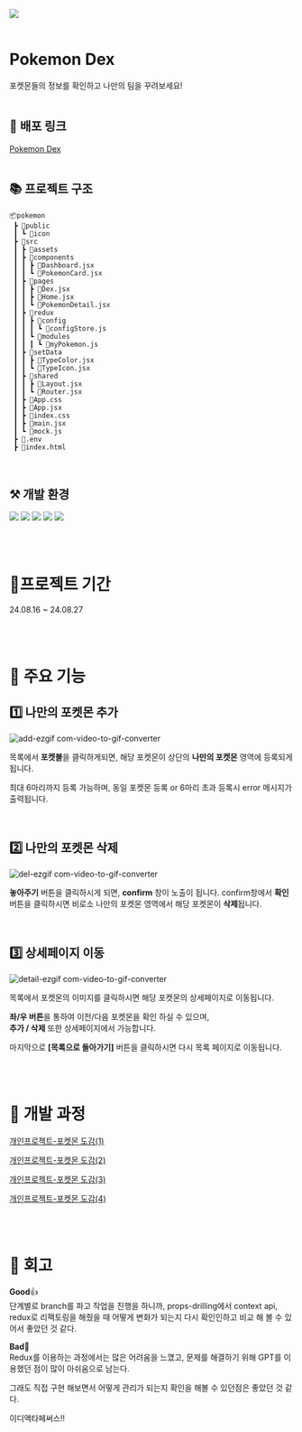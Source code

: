 ![](https://capsule-render.vercel.app/api?type=waving&height=300&color=0:F8B195,50:F67280,100:F67280&text=Pokemon%20Dex&desc=내일배움캠프%20개인과제&descAlignY=53&fontAlignY=35&fontColor=ffffff&fontAlign=50)
<br/>
<br/>

# Pokemon Dex

포켓몬들의 정보를 확인하고 나만의 팀을 꾸려보세요!
<br/>
<br/>

## 🌟 배포 링크

[Pokemon Dex](https://pokemon-pjh.vercel.app/)
<br/>
<br/>

## 📚 프로젝트 구조

```
📦pokemon
 ┣ 📂public
 ┃ ┗ 📂icon
 ┣ 📂src
 ┃ ┣ 📂assets
 ┃ ┣ 📂components
 ┃ ┃ ┣ 📜Dashboard.jsx
 ┃ ┃ ┗ 📜PokemonCard.jsx
 ┃ ┣ 📂pages
 ┃ ┃ ┣ 📜Dex.jsx
 ┃ ┃ ┣ 📜Home.jsx
 ┃ ┃ ┗ 📜PokemonDetail.jsx
 ┃ ┣ 📂redux
 ┃ ┃ ┣ 📂config
 ┃ ┃ ┃ ┗ 📜configStore.js
 ┃ ┃ ┗ 📂modules
 ┃ ┃ ┃ ┗ 📜myPokemon.js
 ┃ ┣ 📂setData
 ┃ ┃ ┣ 📜TypeColor.jsx
 ┃ ┃ ┗ 📜TypeIcon.jsx
 ┃ ┣ 📂shared
 ┃ ┃ ┣ 📜Layout.jsx
 ┃ ┃ ┗ 📜Router.jsx
 ┃ ┣ 📜App.css
 ┃ ┣ 📜App.jsx
 ┃ ┣ 📜index.css
 ┃ ┣ 📜main.jsx
 ┃ ┗ 📜mock.js
 ┣ 📜.env
 ┣ 📜index.html
```

<br/>

## ⚒️ 개발 환경

![](https://img.shields.io/badge/JavaScript-F7DF1E?style=for-the-badge&logo=JavaScript&logoColor=white)
![](https://img.shields.io/badge/HTML5-E34F26?style=for-the-badge&logo=html5&logoColor=white)
![](https://img.shields.io/badge/CSS3-1572B6?style=for-the-badge&logo=css3&logoColor=white)
![](https://img.shields.io/badge/React-20232A?style=for-the-badge&logo=react&logoColor=61DAFB)
![](https://img.shields.io/badge/Redux-593D88?style=for-the-badge&logo=redux&logoColor=white)

<br/>
<br/>

# 📆프로젝트 기간

24.08.16 ~ 24.08.27

<br/>
<br/>

# 🎨 주요 기능

## 1️⃣ 나만의 포켓몬 추가

![add-ezgif com-video-to-gif-converter](https://github.com/user-attachments/assets/47df17aa-1529-4048-9928-5b6ccdc326fb)

목록에서 **포켓볼**을 클릭하게되면, 해당 포켓몬이 상단의 **나만의 포켓몬** 영역에 등록되게 됩니다.

최대 6마리까지 등록 가능하며, 동일 포켓몬 등록 or 6마리 초과 등록시 error 메시지가 출력됩니다.

<br/>

## 2️⃣ 나만의 포켓몬 삭제

![del-ezgif com-video-to-gif-converter](https://github.com/user-attachments/assets/11e65e22-d983-4328-9356-d87053692c4e)

**놓아주기** 버튼을 클릭하시게 되면, **confirm** 창이 노출이 됩니다.
confirm창에서 **확인** 버튼을 클릭하시면 비로소 나만의 포켓몬 영역에서 해당 포켓몬이 **삭제**됩니다.

<br/>

## 3️⃣ 상세페이지 이동

![detail-ezgif com-video-to-gif-converter](https://github.com/user-attachments/assets/d3a43e49-cc82-429c-b61e-8c9e5a2f530b)

목록에서 포켓몬의 이미지를 클릭하시면 해당 포켓몬의 상세페이지로 이동됩니다.<br/>

**좌/우 버튼**을 통하여 이전/다음 포켓몬을 확인 하실 수 있으며,<br/>
**추가 / 삭제** 또한 상세페이지에서 가능합니다.

마지막으로 **[목록으로 돌아가기]** 버튼을 클릭하시면 다시 목록 페이지로 이동됩니다.

<br/>
<br/>

# 🎢 개발 과정

[개인프로젝트-포켓몬 도감(1)](https://velog.io/@sjrmd781/%EA%B0%9C%EC%9D%B8%ED%94%84%EB%A1%9C%EC%A0%9D%ED%8A%B8-%ED%8F%AC%EC%BC%93%EB%AA%AC-%EB%8F%84%EA%B0%901)

[개인프로젝트-포켓몬 도감(2)](https://velog.io/@sjrmd781/%EA%B0%9C%EC%9D%B8%ED%94%84%EB%A1%9C%EC%A0%9D%ED%8A%B8-%ED%8F%AC%EC%BC%93%EB%AA%AC-%EB%8F%84%EA%B0%902)

[개인프로젝트-포켓몬 도감(3)](https://velog.io/@sjrmd781/%EA%B0%9C%EC%9D%B8%ED%94%84%EB%A1%9C%EC%A0%9D%ED%8A%B8-%ED%8F%AC%EC%BC%93%EB%AA%AC-%EB%8F%84%EA%B0%903)

[개인프로젝트-포켓몬 도감(4)](https://velog.io/@sjrmd781/%EA%B0%9C%EC%9D%B8%ED%94%84%EB%A1%9C%EC%A0%9D%ED%8A%B8-%ED%8F%AC%EC%BC%93%EB%AA%AC-%EB%8F%84%EA%B0%904)

<br/>
<br/>

# 💭 회고

**Good**👍  
단계별로 branch를 파고 작업을 진행을 하니까, props-drilling에서 context api, redux로 리팩토링을 해줬을 때 어떻게 변화가 되는지 다시 확인인하고 비교 해 볼 수 있어서 좋았던 것 같다.

**Bad**🥲  
Redux를 이용하는 과정에서는 많은 어려움을 느꼈고, 문제를 해결하기 위해 GPT를 이용했던 점이 많이 아쉬움으로 남는다.

그래도 직접 구현 해보면서 어떻게 관리가 되는지 확인을 해볼 수 있던점은 좋았던 것 같다.

이디액타페써스!!
